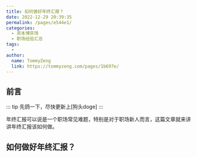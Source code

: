 ```yaml
---
title: 如何做好年终汇报？
date: 2022-12-29 20:39:35
permalink: /pages/e544e1/
categories:
  - 资本博弈场
  - 职场经验汇总
tags:
  - 
author: 
  name: TommyZeng
  link: https://tommyzeng.com/pages/1b697e/
---
```


## 前言

::: tip
先鸽一下，尽快更新上[狗头doge]
:::

年终汇报可以说是一个职场常见难题，特别是对于职场新人而言，这篇文章就来讲讲年终汇报该如何做。
<!-- more -->

## 如何做好年终汇报？